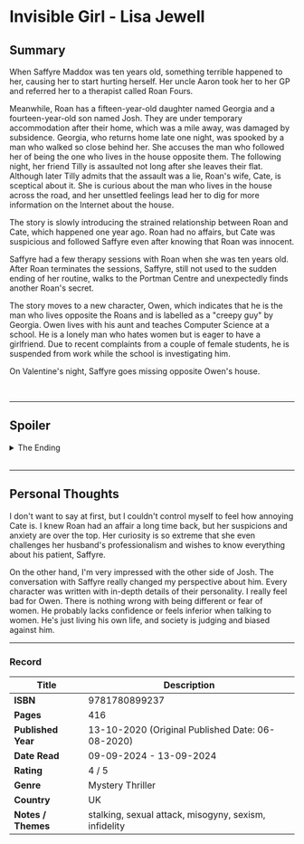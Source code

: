 # Invisible Girl - Lisa Jewell

## Summary
When Saffyre Maddox was ten years old, something terrible happened to her, causing her to start hurting herself. Her uncle Aaron took her to her GP and referred her to a therapist called Roan Fours.

Meanwhile, Roan has a fifteen-year-old daughter named Georgia and a fourteen-year-old son named Josh. They are under temporary accommodation after their home, which was a mile away, was damaged by subsidence. Georgia, who returns home late one night, was spooked by a man who walked so close behind her. She accuses the man who followed her of being the one who lives in the house opposite them. The following night, her friend Tilly is assaulted not long after she leaves their flat. Although later Tilly admits that the assault was a lie, Roan's wife, Cate, is sceptical about it. She is curious about the man who lives in the house across the road, and her unsettled feelings lead her to dig for more information on the Internet about the house.

The story is slowly introducing the strained relationship between Roan and Cate, which happened one year ago. Roan had no affairs, but Cate was suspicious and followed Saffyre even after knowing that Roan was innocent.

Saffyre had a few therapy sessions with Roan when she was ten years old. After Roan terminates the sessions, Saffyre, still not used to the sudden ending of her routine, walks to the Portman Centre and unexpectedly finds another Roan's secret.

The story moves to a new character, Owen, which indicates that he is the man who lives opposite the Roans and is labelled as a "creepy guy" by Georgia. Owen lives with his aunt and teaches Computer Science at a school. He is a lonely man who hates women but is eager to have a girlfriend. Due to recent complaints from a couple of female students, he is suspended from work while the school is investigating him.

On Valentine's night, Saffyre goes missing opposite Owen's house.

<br>

***

## Spoiler
<details>
  <summary>The Ending</summary>
  
- Saffyre begins to stalk Roan but eventually becomes good friends with Josh, Roan's son. Josh wants to help Saffyre take revenge on Harrison John, who hurt Saffyre when she was ten years old. Both believe that Harrison is the perpetrator who has sexually attacked several women around the area.
- Saffyre saves Alicia by taking down Harrison John when Alicia is running away after she had a big fight with Roan in front of his house. Harrison John was following Alicia closely when Alicia was leaving the place. Alicia is having an affair with Roan, and Saffyre is there, hoping to stop Alicia from the confrontation. 
- Saffyre stays with Alicia for a fortnight after Harrison threatens to kill her if he sees her again. 
- With the new evidence from Alicia and Josh,  Owen is free, and Harrison is arrested and charged with various sexual attacks. Saffyre is safe to return home.
- Roan and his wife Cate divorced. Cate and the children return to their old house.
- Alicia reveals a dark secret about Roan to Saffyre. Harrison is on remand for three of the sex attacks but has alibis for all the others. It indicates there was another predator at large.
</details>
<br>

***
## Personal Thoughts
I don't want to say at first, but I couldn't control myself to feel how annoying Cate is. I knew Roan had an affair a long time back, but her suspicions and anxiety are over the top. Her curiosity is so extreme that she even challenges her husband's professionalism and wishes to know everything about his patient, Saffyre.

On the other hand, I'm very impressed with the other side of Josh. The conversation with Saffyre really changed my perspective about him. Every character was written with in-depth details of their personality. I really feel bad for Owen. There is nothing wrong with being different or fear of women. He probably lacks confidence or feels inferior when talking to women. He's just living his own life, and society is judging and biased against him.
<br>

***
### Record
| Title | Description |
| -- | -- |
| **ISBN** | 9781780899237 |
| **Pages** | 416 |
| **Published Year** | 13-10-2020 (Original Published Date: 06-08-2020) |
| **Date Read** | 09-09-2024 - 13-09-2024 |
| **Rating** | 4 / 5 |
| **Genre** | Mystery Thriller |
| **Country** | UK |
| **Notes / Themes** | stalking, sexual attack, misogyny, sexism, infidelity | 
